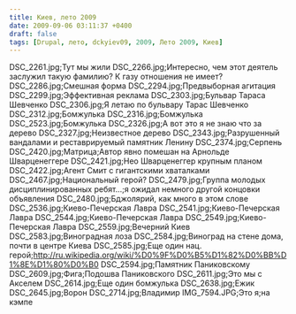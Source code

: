 ```yaml
---
title: Киев, лето 2009
date: 2009-09-06 03:11:37 +0400
draft: false
tags: [Drupal, лето, dckyiev09, 2009, Лето 2009, Киев]
---
```

DSC_2261.jpg;Тут мы жили
DSC_2266.jpg;Интересно, чем этот деятель заслужил такую фамилию? К газу отношения не имеет?
DSC_2286.jpg;Смешная форма
DSC_2294.jpg;Предвыборная агитация
DSC_2299.jpg;Эффективная реклама
DSC_2303.jpg;Бульвар Тараса Шевченко
DSC_2306.jpg;Я летаю по бульвару Тарас Шевченко
DSC_2312.jpg;Бомжулька
DSC_2316.jpg;Бомжулька
DSC_2523.jpg;Бомжулька
DSC_2326.jpg;А вот это я не знаю что за дерево
DSC_2327.jpg;Неизвестное дерево
DSC_2343.jpg;Разрушенный вандалами и реставрируемый памятник Ленину
DSC_2374.jpg;Серпень
DSC_2420.jpg;Матрица;Автор явно помешан на Арнольде Шварценеггере
DSC_2421.jpg;Нео Шварценеггер крупным планом
DSC_2422.jpg;Агент Смит с гигантскими хваталками
DSC_2467.jpg;Национальный герой?
DSC_2479.jpg;Группа молодых дисциплинированных ребят...;я ожидал немного другой концовки объявления
DSC_2480.jpg;Бджолярий, как много в этом слове
DSC_2536.jpg;Киево-Печерская Лавра
DSC_2541.jpg;Киево-Печерская Лавра
DSC_2544.jpg;Киево-Печерская Лавра
DSC_2549.jpg;Киево-Печерская Лавра
DSC_2559.jpg;Вечерний Киев
DSC_2583.jpg;Виноградная лоза
DSC_2584.jpg;Виноград на стене дома, почти в центре Киева
DSC_2585.jpg;Еще один нац. герой;http://ru.wikipedia.org/wiki/%D0%9F%D0%B5%D1%82%D0%BB%D1%8E%D1%80%D0%B0
DSC_2594.jpg;Памятник Паниковскому
DSC_2609.jpg;Фига;Подошва Паниковского
DSC_2611.jpg;Это мы с Акселем
DSC_2614.jpg;Еще один бомжулька
DSC_2638.jpg;Ежик
DSC_2645.jpg;Ворон
DSC_2714.jpg;Владимир
IMG_7594.JPG;Это я;на кэмпе